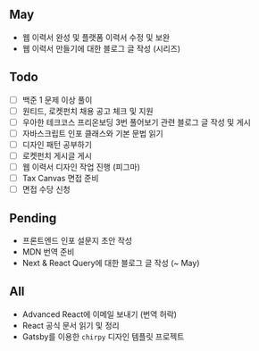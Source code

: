 ## May
- 웹 이력서 완성 및 플랫폼 이력서 수정 및 보완
- 웹 이력서 만들기에 대한 블로그 글 작성 (시리즈)

## Todo
- [ ] 백준 1 문제 이상 풀이
- [ ] 원티드, 로켓펀치 채용 공고 체크 및 지원
- [ ] 우아한 테크코스 프리온보딩 3번 풀어보기 관련 블로그 글 작성 및 게시
- [ ] 자바스크립트 인포 클래스와 기본 문법 읽기
- [ ] 디자인 패턴 공부하기
- [ ] 로켓펀치 게시글 게시
- [ ] 웹 이력서 디자인 작업 진행 (피그마) 
- [ ] Tax Canvas 면접 준비
- [ ] 면접 수당 신청

## Pending
- 프론트엔드 인포 설문지 초안 작성
- MDN 번역 준비
- Next & React Query에 대한 블로그 글 작성 (~ May)

## All
- Advanced React에 이메일 보내기 (번역 허락)
-  React 공식 문서 읽기 및 정리
- Gatsby를 이용한 `chirpy` 디자인 템플릿 프로젝트

